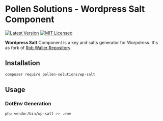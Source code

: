 # Pollen Solutions - Wordpress Salt Component

[![Latest Version](https://img.shields.io/badge/release-1.0.0-blue?style=for-the-badge)](https://www.presstify.com/pollen-solutions/wp-salt/)
[![MIT Licensed](https://img.shields.io/badge/license-MIT-green?style=for-the-badge)](LICENSE.md)

**Wordpress Salt** Component is a key and salts generator for Worpdress. 
It's as fork of [Rob Waller Repository](https://github.com/RobDWaller/wordpress-salts-generator).

## Installation

```bash
composer require pollen-solutions/wp-salt
```

## Usage

### DotEnv Generation

```bash
php vendor/bin/wp-salt >> .env
```
